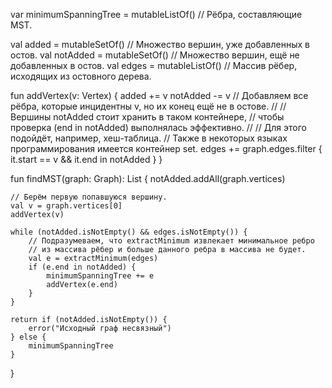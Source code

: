 var minimumSpanningTree = mutableListOf<Edge>()  // Рёбра, составляющие MST.

val added = mutableSetOf<Vertex>()  // Множество вершин, уже добавленных в остов.
val notAdded = mutableSetOf<Vertex>()  // Множество вершин, ещё не добавленных в остов.
val edges = mutableListOf<Edge>()  // Массив рёбер, исходящих из остовного дерева.

fun addVertex(v: Vertex) {
added += v
notAdded -= v
// Добавляем все рёбра, которые инцидентны v, но их конец ещё не в остове.
//
// Вершины notAdded стоит хранить в таком контейнере,
// чтобы проверка (end in notAdded) выполнялась эффективно.
//
// Для этого подойдёт, например, хеш-таблица.
// Также в некоторых языках программирования имеется контейнер set.
edges += graph.edges.filter { it.start == v && it.end in notAdded }
}

fun findMST(graph: Graph): List<Edge> {
notAdded.addAll(graph.vertices)

    // Берём первую попавшуюся вершину.
    val v = graph.vertices[0]
    addVertex(v)

    while (notAdded.isNotEmpty() && edges.isNotEmpty()) {
        // Подразумеваем, что extractMinimum извлекает минимальное ребро
        // из массива рёбер и больше данного ребра в массива не будет.
        val e = extractMinimum(edges)
        if (e.end in notAdded) {
            minimumSpanningTree += e
            addVertex(e.end)
        }
    }

    return if (notAdded.isNotEmpty()) {
        error("Исходный граф несвязный")
    } else {
        minimumSpanningTree
    }
}